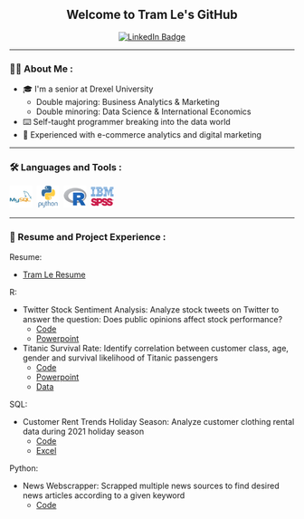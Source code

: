 <div id="header" align="center">
  
Welcome to Tram Le's GitHub
--
  
  <a href="https://www.linkedin.com/in/tramle54/L">
    <img src="https://img.shields.io/badge/LinkedIn-blue?style=for-the-badge&logo=linkedin&logoColor=white" alt="LinkedIn Badge"/> 
  </a>
</div>

---

### :woman_technologist: About Me :
- :mortar_board: I'm a senior at Drexel University 
    - Double majoring: Business Analytics & Marketing
    - Double minoring: Data Science & International Economics
- :keyboard: Self-taught programmer breaking into the data world
- :high_heel:	Experienced with e-commerce analytics and digital marketing

---

### :hammer_and_wrench: Languages and Tools :
<div>
  <img src="https://github.com/devicons/devicon/blob/master/icons/mysql/mysql-original-wordmark.svg" title="SQL" alt="SQL" width="40" height="40"/>&nbsp;
  <img src="https://github.com/devicons/devicon/blob/master/icons/python/python-original-wordmark.svg" title="Python" alt="Python" width="40" height="40"/>&nbsp;
  <img src="https://github.com/devicons/devicon/blob/master/icons/r/r-original.svg" title="R" alt="R" width="40" height="40"/>&nbsp;
  <img src="https://github.com/devicons/devicon/blob/master/icons/spss/spss-original.svg" title="SPSS" alt="SPSS" width="40" height="40"/>&nbsp;
</div>

---

### :page_facing_up: Resume and Project Experience :
Resume: 
- <a href="https://github.com/tramthingocle/tramle54/blob/main/Tram%20Le%20Resume.pdf">Tram Le Resume </a>

R:
- Twitter Stock Sentiment Analysis: Analyze stock tweets on Twitter to answer the question: Does public opinions affect stock performance? 
  - <a href="https://github.com/tramthingocle/tramle54/blob/main/Twitter%20Stock%20Sentiment%20Analysis..R" target="blank">Code </a> 
  - <a href="https://github.com/tramthingocle/tramle54/blob/main/Twitter%20Stock%20Sentiment%20Analysis.pptx" target="blank">Powerpoint </a>
- Titanic Survival Rate: Identify correlation between customer class, age, gender and survival likelihood of Titanic passengers
  - <a href="https://github.com/tramthingocle/tramle54/blob/main/Titantic%20Survival%20Rate%20Analysis.Rmd" target="blank">Code </a> 
  - <a href="https://github.com/tramthingocle/tramle54/blob/main/Titanic%20Survival%20Rate.pptx" target="blank">Powerpoint </a> 
  - <a href="https://github.com/tramthingocle/tramle54/blob/main/Titanic%20Survival%20Rate.csv" target="blank">Data </a> 

SQL:
- Customer Rent Trends Holiday Season: Analyze customer clothing rental data during 2021 holiday season
  - <a href="https://github.com/tramthingocle/tramle54/blob/main/Rent%20Trends%20by%20Class" target="blank">Code </a> 
  - <a href="https://github.com/tramthingocle/tramle54/blob/main/Holiday%202021_%20Rent_Browsing%20Trends%20by%20Class.xlsx" target="blank">Excel </a> 

Python:
- News Webscrapper: Scrapped multiple news sources to find desired news articles according to a given keyword
  - <a href="https://github.com/tramthingocle/tramle54/blob/main/Web-scraping%20Project.ipynb">Code </a> 

